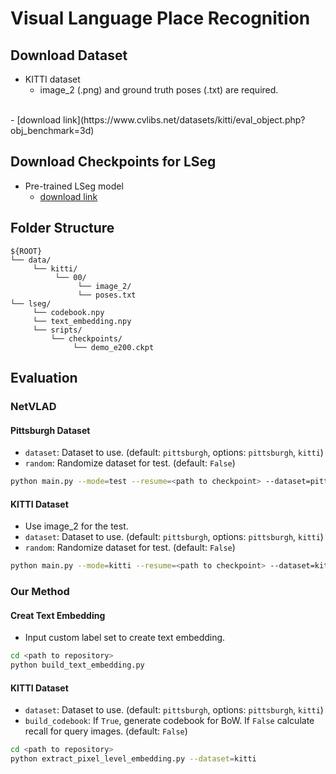 # Visual Language Place Recognition

## Download Dataset
- KITTI dataset </br>
  - image_2 (.png) and ground truth poses (.txt) are required.
</br>
  - [download link](https://www.cvlibs.net/datasets/kitti/eval_object.php?obj_benchmark=3d)

## Download Checkpoints for LSeg
- Pre-trained LSeg model </br>
     - [download link](https://drive.usercontent.google.com/download?id=1ayk6NXURI_vIPlym16f_RG3ffxBWHxvb&authuser=1)

## Folder Structure
```
${ROOT}
└── data/
     └── kitti/
          └── 00/
               └── image_2/
               └── poses.txt
└── lseg/
     └── codebook.npy
     └── text_embedding.npy
     └── sripts/
         └── checkpoints/
              └── demo_e200.ckpt
```

## Evaluation
### NetVLAD
#### Pittsburgh Dataset
- `dataset`: Dataset to use. (default: `pittsburgh`, options: `pittsburgh`, `kitti`)
- `random`: Randomize dataset for test. (default: `False`)

```bash
python main.py --mode=test --resume=<path to checkpoint> --dataset=pittsburgh
```

#### KITTI Dataset
- Use image_2 for the test.
- `dataset`: Dataset to use. (default: `pittsburgh`, options: `pittsburgh`, `kitti`)
- `random`: Randomize dataset for test. (default: `False`)

```bash
python main.py --mode=kitti --resume=<path to checkpoint> --dataset=kitti
```

### Our Method
#### Creat Text Embedding
- Input custom label set to create text embedding.
```bash
cd <path to repository>
python build_text_embedding.py
```

#### KITTI Dataset
- `dataset`: Dataset to use. (default: `pittsburgh`, options: `pittsburgh`, `kitti`)
- `build_codebook`: If `True`, generate codebook for BoW. If `False` calculate recall for query images. (default: `False`)

```bash
cd <path to repository>
python extract_pixel_level_embedding.py --dataset=kitti
```
